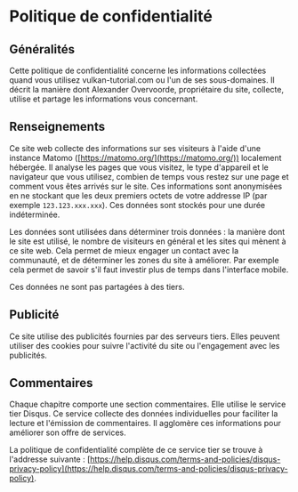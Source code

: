 # Politique de confidentialité

## Généralités

Cette politique de confidentialité concerne les informations collectées quand vous utilisez vulkan-tutorial.com ou 
l'un de ses sous-domaines. Il décrit la manière dont Alexander Overvoorde, propriétaire du site, collecte, utilise et
partage les informations vous concernant.

## Renseignements

Ce site web collecte des informations sur ses visiteurs à l'aide d'une instance Matomo
([https://matomo.org/](https://matomo.org/)) localement hébergée. Il analyse les pages que vous visitez, le type
d'appareil et le navigateur que vous utilisez, combien de temps vous restez sur une page et comment vous êtes arrivés
sur le site. Ces informations sont anonymisées en ne stockant que les deux premiers octets de votre addresse IP (par
exemple `123.123.xxx.xxx`). Ces données sont stockés pour une durée indéterminée.

Les données sont utilisées dans déterminer trois données : la manière dont le site est utilisé, le nombre de visiteurs
en général et les sites qui mènent à ce site web. Cela permet de mieux engager un contact avec la communauté, et de 
déterminer les zones du site à améliorer. Par exemple cela permet de savoir s'il faut investir plus de temps dans 
l'interface mobile.

Ces données ne sont pas partagées à des tiers.

## Publicité

Ce site utilise des publicités fournies par des serveurs tiers. Elles peuvent utiliser des cookies pour suivre 
l'activité du site ou l'engagement avec les publicités.

## Commentaires

Chaque chapitre comporte une section commentaires. Elle utilise le service tier Disqus. Ce service collecte des données
individuelles pour faciliter la lecture et l'émission de commentaires. Il agglomère ces informations pour améliorer son
offre de services.

La politique de confidentialité complète de ce service tier se trouve à l'addresse suivante :
[https://help.disqus.com/terms-and-policies/disqus-privacy-policy](https://help.disqus.com/terms-and-policies/disqus-privacy-policy).